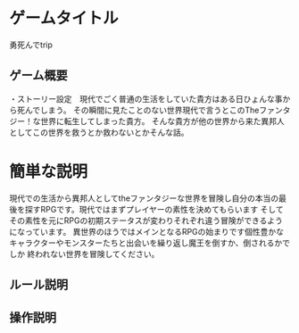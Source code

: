 #  ゲームタイトル
勇死んでtrip

## ゲーム概要
・ストーリー設定　現代でごく普通の生活をしていた貴方はある日ひょんな事から死んでしまう。
その瞬間に見たことのない世界現代で言うとこのTheファンタジー！な世界に転生してしまった貴方。
そんな貴方が他の世界から来た異邦人としてこの世界を救うとか救わないとかそんな話。

#  簡単な説明
現代での生活から異邦人としてtheファンタジーな世界を冒険し自分の本当の最後を探すRPGです。現代ではまずプレイヤーの素性を決めてもらいます
そしてその素性を元にRPGの初期ステータスが変わりそれぞれ違う冒険ができるようになっています。
異世界のほうではメインとなるRPGの始まりです個性豊かなキャラクターやモンスターたちと出会いを繰り返し魔王を倒すか、倒されるかでしか
終われない世界を冒険してください。
## ルール説明

## 操作説明

